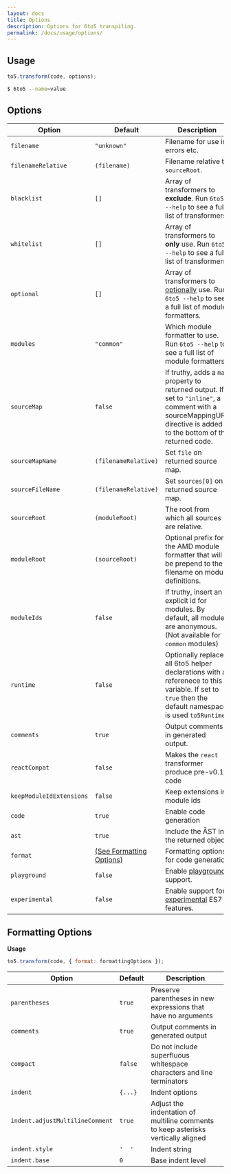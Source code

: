 ```yaml
---
layout: docs
title: Options
description: Options for 6to5 transpiling.
permalink: /docs/usage/options/
---
```


## Usage

```js
to5.transform(code, options);
```

```sh
$ 6to5 --name=value
```

## Options

| Option                   | Default              | Description                     |
| ------------------------ | -------------------- | ------------------------------- |
| `filename`               | `"unknown"`          | Filename for use in errors etc. |
| `filenameRelative`       | `(filename)`         | Filename relative to `sourceRoot`. |
| `blacklist`              | `[]`                 | Array of transformers to **exclude**. Run `6to5 --help` to see a full list of transformers. |
| `whitelist`              | `[]`                 | Array of transformers to **only** use. Run `6to5 --help` to see a full list of transformers. |
| `optional`               | `[]`                 | Array of transformers to [optionally](/docs/usage/transformers#optional-transformers) use. Run `6to5 --help` to see a full list of module formatters. |
| `modules`                | `"common"`           | Which module formatter to use. Run `6to5 --help` to see a full list of module formatters. |
| `sourceMap`              | `false`              | If truthy, adds a `map` property to returned output. If set to `"inline"`, a comment with a sourceMappingURL directive is added to the bottom of the returned code. |
| `sourceMapName`          | `(filenameRelative)` | Set `file` on returned source map. |
| `sourceFileName`         | `(filenameRelative)` | Set `sources[0]` on returned source map. |
| `sourceRoot`             | `(moduleRoot)`       | The root from which all sources are relative. |
| `moduleRoot`             | `(sourceRoot)`       | Optional prefix for the AMD module formatter that will be prepend to the filename on module definitions. |
| `moduleIds`              | `false`              | If truthy, insert an explicit id for modules. By default, all modules are anonymous. (Not available for `common` modules) |
| `runtime`                | `false`              | Optionally replace all 6to5 helper declarations with a referenece to this variable. If set to `true` then the default namespace is used `to5Runtime`. |
| `comments`               | `true`               | Output comments in generated output. |
| `reactCompat`            | `false`              | Makes the `react` transformer produce pre-v0.12 code |
| `keepModuleIdExtensions` | `false`              | Keep extensions in module ids |
| `code`                   | `true`               | Enable code generation |
| `ast`                    | `true`               | Include the ÅST in the returned object |
| `format`                 | [(See Formatting Options)](#formatting-options) | Formatting options for code generation |
| `playground`             | `false`              | Enable [playground](/docs/usage/playground) support. |
| `experimental`           | `false`              | Enable support for [experimental](/docs/usage/experimental) ES7 features. |

## Formatting Options

**Usage**

```js
to5.transform(code, { format: formattingOptions });
```

| Option                          | Default              | Description                     |
| ------------------------------- | -------------------- | ------------------------------- |
| `parentheses`                   | `true`               | Preserve parentheses in new expressions that have no arguments |
| `comments`                      | `true`               | Output comments in generated output |
| `compact`                       | `false`              | Do not include superfluous whitespace characters and line terminators |
| `indent`                        | `{...}`              | Indent options |
| `indent.adjustMultilineComment` | `true`               | Adjust the indentation of multiline comments to keep asterisks vertically aligned |
| `indent.style`                  | `'  '`               | Indent string |
| `indent.base`                   | `0`                  | Base indent level |
